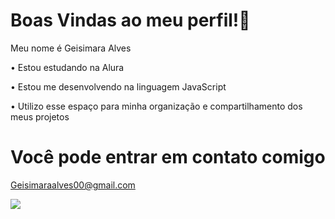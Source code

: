 # Boas Vindas ao meu perfil!🍞

Meu nome é Geisimara Alves 

• Estou estudando na Alura

• Estou me desenvolvendo na linguagem JavaScript 

• Utilizo esse espaço para minha organização e compartilhamento dos meus projetos 

# Você pode entrar em contato comigo 

Geisimaraalves00@gmail.com 

![](https://tenor.com/bJlHN.gif)
